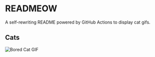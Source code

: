 # READMEOW

A self-rewriting README powered by GitHub Actions to display cat gifs.

## Cats

![Bored Cat GIF](https://media3.giphy.com/media/v1.Y2lkPTlhY2QwMmRhaG00aDg1OGkzdzBiZnVxaGZwNDNuMjJ2bngyd3B5d3UwYzhmd3FoZyZlcD12MV9naWZzX3NlYXJjaCZjdD1n/mlvseq9yvZhba/200.gif)
